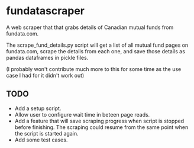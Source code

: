 # fundatascraper

A web scraper that that grabs details of Canadian mutual funds from fundata.com.

The scrape_fund_details.py script will get a list of all mutual fund pages on fundata.com, scrape the details from each one, and save those details as pandas dataframes in pickle files.

(I probably won't contribute much more to this for some time as the use case I had for it didn't work out)


## TODO

* Add a setup script.
* Allow user to configure wait time in beteen page reads.
* Add a feature that will save scraping progress when script is stopped before finishing. The scraping could resume from the same point when the script is started again.
* Add some test cases.